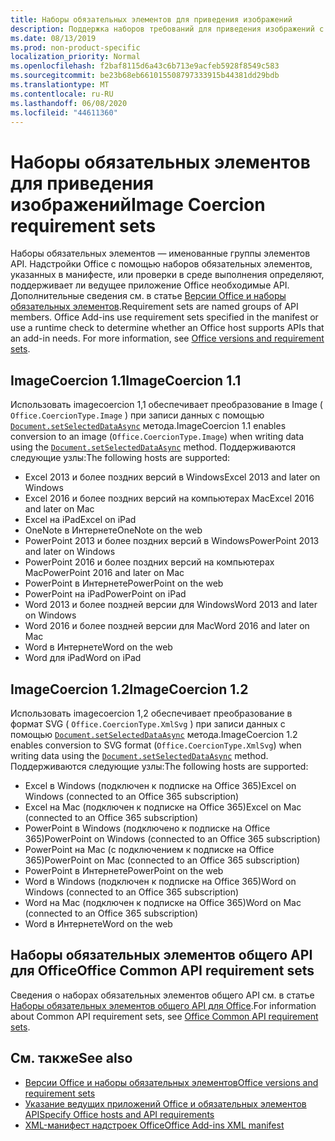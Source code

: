 ```yaml
---
title: Наборы обязательных элементов для приведения изображений
description: Поддержка наборов требований для приведения изображений с надстройками Office в Excel, PowerPoint и Word.
ms.date: 08/13/2019
ms.prod: non-product-specific
localization_priority: Normal
ms.openlocfilehash: f2baf8115d6a43c6b713e9acfeb5928f8549c583
ms.sourcegitcommit: be23b68eb661015508797333915b44381dd29bdb
ms.translationtype: MT
ms.contentlocale: ru-RU
ms.lasthandoff: 06/08/2020
ms.locfileid: "44611360"
---
```

# <a name="image-coercion-requirement-sets"></a><span data-ttu-id="0cb00-103">Наборы обязательных элементов для приведения изображений</span><span class="sxs-lookup"><span data-stu-id="0cb00-103">Image Coercion requirement sets</span></span>

<span data-ttu-id="0cb00-p101">Наборы обязательных элементов — именованные группы элементов API. Надстройки Office с помощью наборов обязательных элементов, указанных в манифесте, или проверки в среде выполнения определяют, поддерживает ли ведущее приложение Office необходимые API. Дополнительные сведения см. в статье [Версии Office и наборы обязательных элементов](../../develop/office-versions-and-requirement-sets.md).</span><span class="sxs-lookup"><span data-stu-id="0cb00-p101">Requirement sets are named groups of API members. Office Add-ins use requirement sets specified in the manifest or use a runtime check to determine whether an Office host supports APIs that an add-in needs. For more information, see [Office versions and requirement sets](../../develop/office-versions-and-requirement-sets.md).</span></span>

## <a name="imagecoercion-11"></a><span data-ttu-id="0cb00-107">ImageCoercion 1.1</span><span class="sxs-lookup"><span data-stu-id="0cb00-107">ImageCoercion 1.1</span></span>

<span data-ttu-id="0cb00-108">Использовать imagecoercion 1,1 обеспечивает преобразование в Image ( `Office.CoercionType.Image` ) при записи данных с помощью [`Document.setSelectedDataAsync`](/javascript/api/office/office.document#setselecteddataasync-data--options--callback-) метода.</span><span class="sxs-lookup"><span data-stu-id="0cb00-108">ImageCoercion 1.1 enables conversion to an image (`Office.CoercionType.Image`) when writing data using the [`Document.setSelectedDataAsync`](/javascript/api/office/office.document#setselecteddataasync-data--options--callback-) method.</span></span> <span data-ttu-id="0cb00-109">Поддерживаются следующие узлы:</span><span class="sxs-lookup"><span data-stu-id="0cb00-109">The following hosts are supported:</span></span>

- <span data-ttu-id="0cb00-110">Excel 2013 и более поздних версий в Windows</span><span class="sxs-lookup"><span data-stu-id="0cb00-110">Excel 2013 and later on Windows</span></span>
- <span data-ttu-id="0cb00-111">Excel 2016 и более поздних версий на компьютерах Mac</span><span class="sxs-lookup"><span data-stu-id="0cb00-111">Excel 2016 and later on Mac</span></span>
- <span data-ttu-id="0cb00-112">Excel на iPad</span><span class="sxs-lookup"><span data-stu-id="0cb00-112">Excel on iPad</span></span>
- <span data-ttu-id="0cb00-113">OneNote в Интернете</span><span class="sxs-lookup"><span data-stu-id="0cb00-113">OneNote on the web</span></span>
- <span data-ttu-id="0cb00-114">PowerPoint 2013 и более поздних версий в Windows</span><span class="sxs-lookup"><span data-stu-id="0cb00-114">PowerPoint 2013 and later on Windows</span></span>
- <span data-ttu-id="0cb00-115">PowerPoint 2016 и более поздних версий на компьютерах Mac</span><span class="sxs-lookup"><span data-stu-id="0cb00-115">PowerPoint 2016 and later on Mac</span></span>
- <span data-ttu-id="0cb00-116">PowerPoint в Интернете</span><span class="sxs-lookup"><span data-stu-id="0cb00-116">PowerPoint on the web</span></span>
- <span data-ttu-id="0cb00-117">PowerPoint на iPad</span><span class="sxs-lookup"><span data-stu-id="0cb00-117">PowerPoint on iPad</span></span>
- <span data-ttu-id="0cb00-118">Word 2013 и более поздней версии для Windows</span><span class="sxs-lookup"><span data-stu-id="0cb00-118">Word 2013 and later on Windows</span></span>
- <span data-ttu-id="0cb00-119">Word 2016 и более поздней версии для Mac</span><span class="sxs-lookup"><span data-stu-id="0cb00-119">Word 2016 and later on Mac</span></span>
- <span data-ttu-id="0cb00-120">Word в Интернете</span><span class="sxs-lookup"><span data-stu-id="0cb00-120">Word on the web</span></span>
- <span data-ttu-id="0cb00-121">Word для iPad</span><span class="sxs-lookup"><span data-stu-id="0cb00-121">Word on iPad</span></span>

## <a name="imagecoercion-12"></a><span data-ttu-id="0cb00-122">ImageCoercion 1.2</span><span class="sxs-lookup"><span data-stu-id="0cb00-122">ImageCoercion 1.2</span></span>

<span data-ttu-id="0cb00-123">Использовать imagecoercion 1,2 обеспечивает преобразование в формат SVG ( `Office.CoercionType.XmlSvg` ) при записи данных с помощью [`Document.setSelectedDataAsync`](/javascript/api/office/office.document#setselecteddataasync-data--options--callback-) метода.</span><span class="sxs-lookup"><span data-stu-id="0cb00-123">ImageCoercion 1.2 enables conversion to SVG format (`Office.CoercionType.XmlSvg`) when writing data using the [`Document.setSelectedDataAsync`](/javascript/api/office/office.document#setselecteddataasync-data--options--callback-) method.</span></span> <span data-ttu-id="0cb00-124">Поддерживаются следующие узлы:</span><span class="sxs-lookup"><span data-stu-id="0cb00-124">The following hosts are supported:</span></span>

- <span data-ttu-id="0cb00-125">Excel в Windows (подключен к подписке на Office 365)</span><span class="sxs-lookup"><span data-stu-id="0cb00-125">Excel on Windows (connected to an Office 365 subscription)</span></span>
- <span data-ttu-id="0cb00-126">Excel на Mac (подключен к подписке на Office 365)</span><span class="sxs-lookup"><span data-stu-id="0cb00-126">Excel on Mac (connected to an Office 365 subscription)</span></span>
- <span data-ttu-id="0cb00-127">PowerPoint в Windows (подключено к подписке на Office 365)</span><span class="sxs-lookup"><span data-stu-id="0cb00-127">PowerPoint on Windows (connected to an Office 365 subscription)</span></span>
- <span data-ttu-id="0cb00-128">PowerPoint на Mac (с подключением к подписке на Office 365)</span><span class="sxs-lookup"><span data-stu-id="0cb00-128">PowerPoint on Mac (connected to an Office 365 subscription)</span></span>
- <span data-ttu-id="0cb00-129">PowerPoint в Интернете</span><span class="sxs-lookup"><span data-stu-id="0cb00-129">PowerPoint on the web</span></span>
- <span data-ttu-id="0cb00-130">Word в Windows (подключен к подписке на Office 365)</span><span class="sxs-lookup"><span data-stu-id="0cb00-130">Word on Windows (connected to an Office 365 subscription)</span></span>
- <span data-ttu-id="0cb00-131">Word на Mac (подключен к подписке на Office 365)</span><span class="sxs-lookup"><span data-stu-id="0cb00-131">Word on Mac (connected to an Office 365 subscription)</span></span>
- <span data-ttu-id="0cb00-132">Word в Интернете</span><span class="sxs-lookup"><span data-stu-id="0cb00-132">Word on the web</span></span>

## <a name="office-common-api-requirement-sets"></a><span data-ttu-id="0cb00-133">Наборы обязательных элементов общего API для Office</span><span class="sxs-lookup"><span data-stu-id="0cb00-133">Office Common API requirement sets</span></span>

<span data-ttu-id="0cb00-134">Сведения о наборах обязательных элементов общего API см. в статье [Наборы обязательных элементов общего API для Office](office-add-in-requirement-sets.md).</span><span class="sxs-lookup"><span data-stu-id="0cb00-134">For information about Common API requirement sets, see [Office Common API requirement sets](office-add-in-requirement-sets.md).</span></span>

## <a name="see-also"></a><span data-ttu-id="0cb00-135">См. также</span><span class="sxs-lookup"><span data-stu-id="0cb00-135">See also</span></span>

- [<span data-ttu-id="0cb00-136">Версии Office и наборы обязательных элементов</span><span class="sxs-lookup"><span data-stu-id="0cb00-136">Office versions and requirement sets</span></span>](../../develop/office-versions-and-requirement-sets.md)
- [<span data-ttu-id="0cb00-137">Указание ведущих приложений Office и обязательных элементов API</span><span class="sxs-lookup"><span data-stu-id="0cb00-137">Specify Office hosts and API requirements</span></span>](../../develop/specify-office-hosts-and-api-requirements.md)
- [<span data-ttu-id="0cb00-138">XML-манифест надстроек Office</span><span class="sxs-lookup"><span data-stu-id="0cb00-138">Office Add-ins XML manifest</span></span>](../../develop/add-in-manifests.md)
